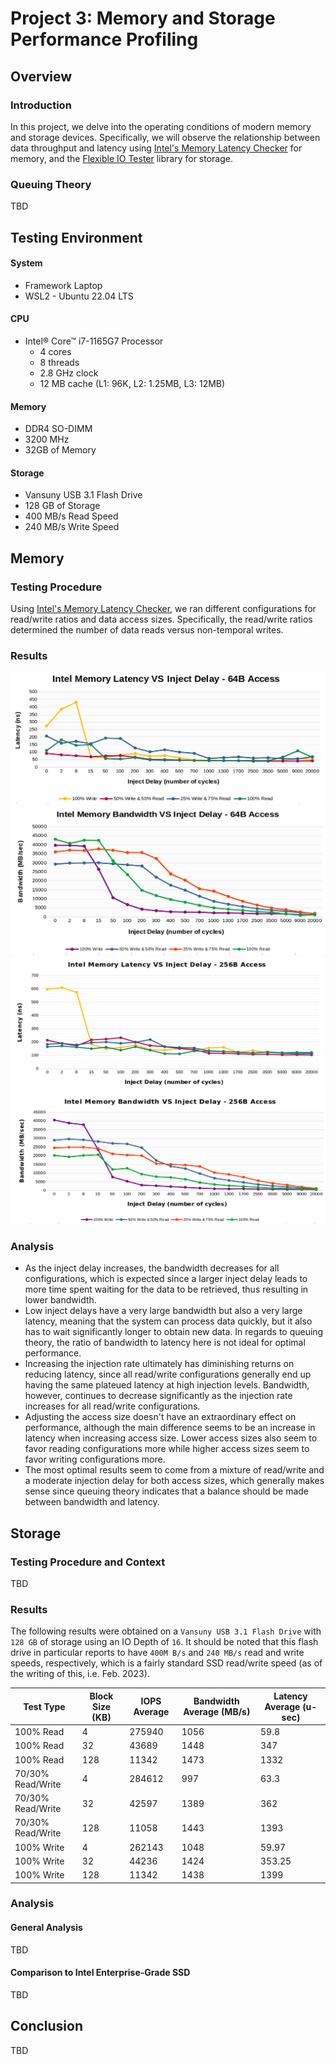 # Project 3: Memory and Storage Performance Profiling
## Overview
### Introduction
In this project, we delve into the operating conditions of modern memory and storage devices. Specifically, we will observe the relationship between data throughput and latency using [Intel's Memory Latency Checker](https://www.intel.com/content/www/us/en/developer/articles/tool/intelr-memory-latency-checker.html) for memory, and the [Flexible IO Tester](https://github.com/axboe/fio) library for storage.

### Queuing Theory
TBD




## Testing Environment
#### System
* Framework Laptop
* WSL2 - Ubuntu 22.04 LTS

#### CPU
* Intel® Core™ i7-1165G7 Processor
  - 4 cores
  - 8 threads
  - 2.8 GHz clock
  - 12 MB cache (L1: 96K, L2: 1.25MB, L3: 12MB)
  
#### Memory
* DDR4 SO-DIMM
* 3200 MHz
* 32GB of Memory

#### Storage
* Vansuny USB 3.1 Flash Drive
* 128 GB of Storage
* 400 MB/s Read Speed
* 240 MB/s Write Speed




## Memory
### Testing Procedure
Using [Intel's Memory Latency Checker](https://www.intel.com/content/www/us/en/developer/articles/tool/intelr-memory-latency-checker.html), we ran different configurations for read/write ratios and data access sizes. Specifically, the read/write ratios determined the number of data reads versus non-temporal writes.

### Results
![](./lram64.png)
![](./bram64.png)
![](./lram256.png)
![](./bram256.png)

### Analysis
* As the inject delay increases, the bandwidth decreases for all configurations, which is expected since a larger inject delay leads to more time spent waiting for the data to be retrieved, thus resulting in lower bandwidth.
* Low inject delays have a very large bandwidth but also a very large latency, meaning that the system can process data quickly, but it also has to wait significantly longer to obtain new data. In regards to queuing theory, the ratio of bandwidth to latency here is not ideal for optimal performance.
* Increasing the injection rate ultimately has diminishing returns on reducing latency, since all read/write configurations generally end up having the same plateued latency at high injection levels. Bandwidth, however, continues to decrease significantly as the injection rate increases for all read/write configurations.
* Adjusting the access size doesn't have an extraordinary effect on performance, although the main difference seems to be an increase in latency when increasing access size. Lower access sizes also seem to favor reading configurations more while higher access sizes seem to favor writing configurations more.
* The most optimal results seem to come from a mixture of read/write and a moderate injection delay for both access sizes, which generally makes sense since queuing theory indicates that a balance should be made between bandwidth and latency.




## Storage
### Testing Procedure and Context
TBD

### Results
The following results were obtained on a `Vansuny USB 3.1 Flash Drive` with `128 GB` of storage using an IO Depth of `16`. It should be noted that this flash drive in particular reports to have `400M B/s` and `240 MB/s` read and write speeds, respectively, which is a fairly standard SSD read/write speed (as of the writing of this, i.e. Feb. 2023). <br>

| Test Type          | Block Size (KB) | IOPS Average | Bandwidth Average (MB/s) | Latency Average (u-sec) |
|--------------------|------------|--------------|--------------------------|-------------------------|
100% Read	| 4	| 275940	| 1056	| 59.8
100% Read	| 32 | 43689 | 1448 | 347
100% Read	| 128	| 11342	| 1473 | 1332
70/30% Read/Write | 4 | 284612 | 997 | 63.3
70/30% Read/Write | 32 | 42597 | 1389 | 362
70/30% Read/Write | 128 | 11058 | 1443 | 1393
100% Write | 4 | 262143 | 1048 | 59.97
100% Write | 32 | 44236 | 1424 | 353.25
100% Write | 128 | 11342 | 1438 | 1399

### Analysis
#### General Analysis
TBD

#### Comparison to Intel Enterprise-Grade SSD
TBD




## Conclusion
TBD
